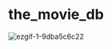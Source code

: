 # the_movie_db
![ezgif-1-9dba5c6c22](https://user-images.githubusercontent.com/48159342/155056668-48d5a2ca-a41c-4120-88ce-3851d4e69082.gif)
